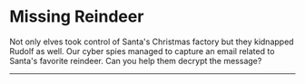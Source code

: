 # Missing Reindeer

Not only elves took control of Santa's Christmas factory but they kidnapped Rudolf as well. Our cyber spies managed to capture an email related to Santa's favorite reindeer. Can you help them decrypt the message?

* * * * * * 

